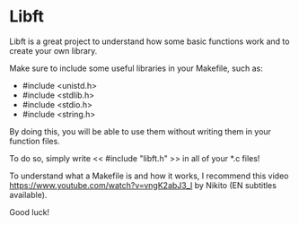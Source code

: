 # Libft

Libft is a great project to understand how some basic functions work and to create your own library. 

Make sure to include some useful libraries in your Makefile, such as:
- #include <unistd.h>
- #include <stdlib.h>
- #include <stdio.h>
- #include <string.h>

By doing this, you will be able to use them without writing them in your function files.

To do so, simply write    << #include "libft.h" >> in all of your *.c files!

To understand what a Makefile is and how it works, I recommend this video 
https://www.youtube.com/watch?v=vngK2abJ3_I by Nikito (EN subtitles available).

Good luck!
